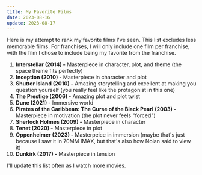 ```yaml
---
title: My Favorite Films
date: 2023-08-16
update: 2023-08-17
---
```


Here is my attempt to rank my favorite films I've seen. This list excludes less memorable films. For franchises, I will only include one film per franchise, with the film I chose to include being my favorite from the franchise.

1. **Interstellar (2014) -** Masterpiece in character, plot, and theme (the space theme fits perfectly)
2. **Inception (2010) -** Masterpiece in character and plot
3. **Shutter Island (2010) -** Amazing storytelling and excellent at making you question yourself (you really feel like the protagonist in this one)
4. **The Prestige (2006) -** Amazing plot and plot twist
5. **Dune (2021) -** Immersive world
6. **Pirates of the Caribbean: The Curse of the Black Pearl (2003) -** Masterpiece in motivation (the plot never feels "forced")
7. **Sherlock Holmes (2009) -** Masterpiece in character
8. **Tenet (2020) -** Masterpiece in plot
9. **Oppenheimer (2023) -** Masterpeice in immersion (maybe that's just because I saw it in 70MM IMAX, but that's also how Nolan said to view it)
10. **Dunkirk (2017) -** Masterpiece in tension

I'll update this list often as I watch more movies.